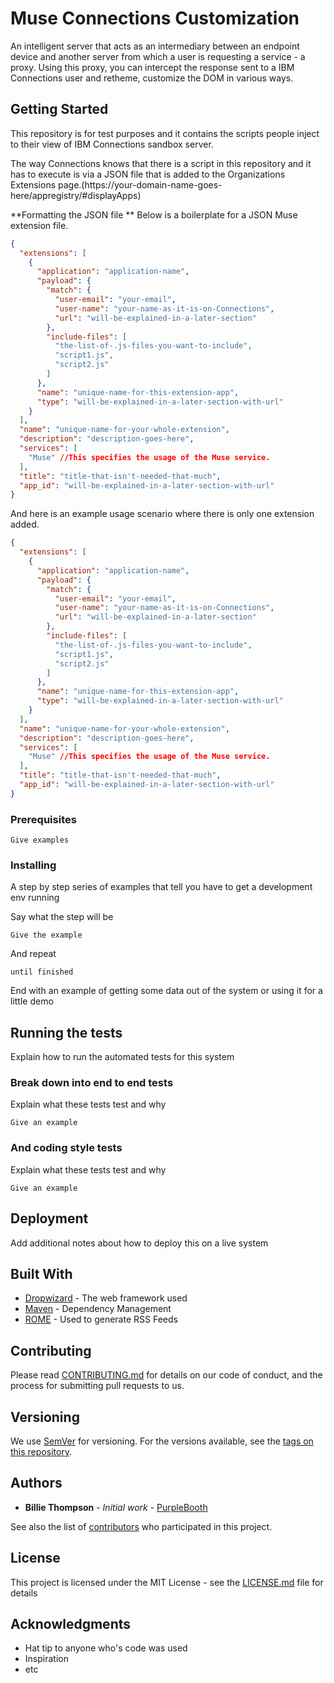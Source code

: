 # Muse Connections Customization

An intelligent server that acts as an intermediary between an endpoint device and another server from which a user is requesting a service - a proxy. Using this proxy, you can intercept the response sent to a IBM Connections user and retheme, customize the DOM in various ways.

## Getting Started

This repository is for test purposes and it contains the scripts people inject to their view of IBM Connections sandbox server.


The way Connections knows that there is a script in this repository and it has to execute is via a JSON file that is added to the Organizations Extensions page.(https://your-domain-name-goes-here/appregistry/#displayApps)

**Formatting the JSON file **
Below is a boilerplate for a JSON Muse extension file.
```json
{
  "extensions": [
    {
      "application": "application-name",
      "payload": {
        "match": {
          "user-email": "your-email",
          "user-name": "your-name-as-it-is-on-Connections",
          "url": "will-be-explained-in-a-later-section"
        },
        "include-files": [
          "the-list-of-.js-files-you-want-to-include",
          "script1.js",
          "script2.js"
        ]
      },
      "name": "unique-name-for-this-extension-app",
      "type": "will-be-explained-in-a-later-section-with-url"
    }
  ],
  "name": "unique-name-for-your-whole-extension",
  "description": "description-goes-here",
  "services": [
    "Muse" //This specifies the usage of the Muse service.
  ],
  "title": "title-that-isn't-needed-that-much",
  "app_id": "will-be-explained-in-a-later-section-with-url"
}
```
And here is an example usage scenario where there is only one extension added.

```json
{
  "extensions": [
    {
      "application": "application-name",
      "payload": {
        "match": {
          "user-email": "your-email",
          "user-name": "your-name-as-it-is-on-Connections",
          "url": "will-be-explained-in-a-later-section"
        },
        "include-files": [
          "the-list-of-.js-files-you-want-to-include",
          "script1.js",
          "script2.js"
        ]
      },
      "name": "unique-name-for-this-extension-app",
      "type": "will-be-explained-in-a-later-section-with-url"
    }
  ],
  "name": "unique-name-for-your-whole-extension",
  "description": "description-goes-here",
  "services": [
    "Muse" //This specifies the usage of the Muse service.
  ],
  "title": "title-that-isn't-needed-that-much",
  "app_id": "will-be-explained-in-a-later-section-with-url"
}
```


### Prerequisites


```
Give examples
```

### Installing

A step by step series of examples that tell you have to get a development env running

Say what the step will be

```
Give the example
```

And repeat

```
until finished
```

End with an example of getting some data out of the system or using it for a little demo

## Running the tests

Explain how to run the automated tests for this system

### Break down into end to end tests

Explain what these tests test and why

```
Give an example
```

### And coding style tests

Explain what these tests test and why

```
Give an example
```

## Deployment

Add additional notes about how to deploy this on a live system

## Built With

* [Dropwizard](http://www.dropwizard.io/1.0.2/docs/) - The web framework used
* [Maven](https://maven.apache.org/) - Dependency Management
* [ROME](https://rometools.github.io/rome/) - Used to generate RSS Feeds

## Contributing

Please read [CONTRIBUTING.md](https://gist.github.com/PurpleBooth/b24679402957c63ec426) for details on our code of conduct, and the process for submitting pull requests to us.

## Versioning

We use [SemVer](http://semver.org/) for versioning. For the versions available, see the [tags on this repository](https://github.com/your/project/tags). 

## Authors

* **Billie Thompson** - *Initial work* - [PurpleBooth](https://github.com/PurpleBooth)

See also the list of [contributors](https://github.com/your/project/contributors) who participated in this project.

## License

This project is licensed under the MIT License - see the [LICENSE.md](LICENSE.md) file for details

## Acknowledgments

* Hat tip to anyone who's code was used
* Inspiration
* etc


